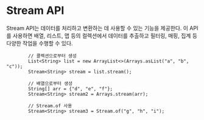 # Stream API
Stream API는 데이터를 처리하고 변환하는 데 사용할 수 있는 기능을 제공한다. 이 API를 사용하면 배열, 리스트, 맵 등의 컬렉션에서 데이터를 추출하고 필터링, 매핑, 집계 등 다양한 작업을 수행할 수 있다. 

```
        // 콜렉션으로부터 생성
        List<String> list = new ArrayList<>(Arrays.asList("a", "b", "c"));
        Stream<String> stream = list.stream();

        // 배열으로부터 생성
        String[] arr = {"d", "e", "f"};
        Stream<String> stream2 = Arrays.stream(arr);

        // Stream.of 사용
        Stream<String> stream3 = Stream.of("g", "h", "i");

```
